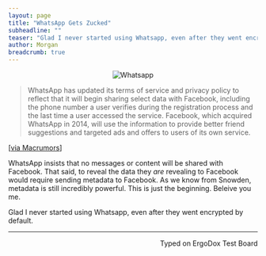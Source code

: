 ```yaml
---
layout: page
title: "WhatsApp Gets Zucked"
subheadline: ""
teaser: "Glad I never started using Whatsapp, even after they went encrypted by default."
author: Morgan
breadcrumb: true
---
```


<center> <img src="http://imgur.com/Cp9sjCC.jpg" alt="Whatsapp"> </center>

> WhatsApp has updated its terms of service and privacy policy to reflect that it will begin sharing select data with Facebook, including the phone number a user verifies during the registration process and the last time a user accessed the service. Facebook, which acquired WhatsApp in 2014, will use the information to provide better friend suggestions and targeted ads and offers to users of its own service.    

[[via  Macrumors](http://www.macrumors.com/2016/08/25/whatsapp-sharing-data-with-facebook/)]


WhatsApp insists that no messages or content will be shared with Facebook. That said, to reveal the data they _are_ revealing to Facebook would require sending metadata to Facebook. As we know from Snowden, metadata is still incredibly powerful. This is just the beginning. Beleive you me.

Glad I never started using Whatsapp, even after they went encrypted by default.

---
<p align="right">Typed on ErgoDox Test Board</p>
